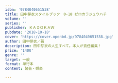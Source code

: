 ```yaml
---
isbn: '9784040651538'
title: 田中芽衣スタイルブック　0-18 ゼロカラジュウハチ
volume: ''
series: ''
publisher: ＫＡＤＯＫＡＷ
pubdate: '2018-10-18'
cover: 'https://cover.openbd.jp/9784040651538.jpg'
author: 田中芽衣／著
description: 田中芽衣の人生すべて。本人が責任編集！
price: '1400'
genre: ''
target: 一般
format: 単行本
content: 諸芸・娯楽

---
```


